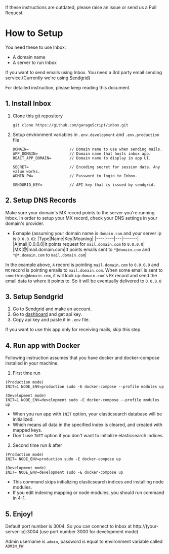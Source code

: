 If these instructions are outdated, please raise an issue or send us a Pull Request.

# How to Setup

You need these to use Inbox:

- A domain name
- A server to run Inbox

If you want to send emails using Inbox. You need a 3rd party email sending service.(Currently we're using [Sendgrid](https://sendgrid.com/))

For detailed instruction, please keep reading this document.

## 1. Install Inbox

1. Clone this git repository
   ```
   git clone https://github.com/garageScript/inbox.git
   ```
2. Setup environment variables in `.env.development` and `.env.production` file

   ```
   DOMAIN=                  // Domain name to use when sending mails.
   APP_DOMAIN=              // Domain name that hosts inbox app.
   REACT_APP_DOMAIN=        // Domain name to display in app UI.

   SECRET=                  // Encoding secret for session data. Any value works.
   ADMIN_PW=                // Password to login to Inbox.

   SENDGRID_KEY=            // API key that is issued by sendgrid.
   ```

## 2. Setup DNS Records

Make sure your domain's MX record points to the server you're running Inbox. In order to setup your MX record, check your DNS settings in your domain's provider.

- Exmaple (assuming your domain name is `domain.com` and your server ip is `0.0.0.0`):
  |Type|Name|Key|Meaning|
  |----|----|---|-------|
  |A|mail|0.0.0.0|It points request for `mail.domain.com` to `0.0.0.0`|
  |MX|@|mail.domain.com|It points emails sent to `*@domain.com` and `*@*.domain.com` to `mail.domain.com`|

In the example above, `A` record is pointing `mail.domain.com` to `0.0.0.0` and `MX` record is pointing emails to `mail.domain.com`. When some email is sent to `something@domain.com`, it will look up `domain.com`'s `MX` record and send the email data to where it points to. So it will be eventually delivered to `0.0.0.0`

## 3. Setup Sendgrid

1. Go to [Sendgrid](https://sendgrid.com/) and make an account.
2. Go to [dashboard](https://app.sendgrid.com/guide/integrate/langs/nodejs) and get api key.
3. Copy api key and paste it in `.env` file.

If you want to use this app only for receiving mails, skip this step.

## 4. Run app with Docker

Following instruction assumes that you have docker and docker-compose installed in your machine.

   1. First time run

   ```
   (Production mode)
   INIT=1 NODE_ENV=production sudo -E docker-compose --profile modules up

   (Development mode)
   INIT=1 NODE_ENV=development sudo -E docker-compose --profile modules up
   ```

   - When you run app with `INIT` option, your elasticsearch database will be initialized.
   - Which means all data in the specified index is cleared, and created with mapped keys.
   - Don't use `INIT` option if you don't want to initialize elasticsearch indices.
   
   2. Second time run & after

   ```
   (Production mode)
   INIT= NODE_ENV=production sudo -E docker-compose up

   (Development mode)
   INIT= NODE_ENV=development sudo -E docker-compose up
   ```
   
   - This command skips initializing elasticsearch indices and installing node modules.
   - If you edit indexing mapping or node modules, you should run command in 4-1.


## 5. Enjoy!

Default port number is 3004. So you can connect to Inbox at http://(your-server-ip):3004 (use port number 3000 for development mode)

Admin username is `admin`, password is equal to environment variable called `ADMIN_PW`
